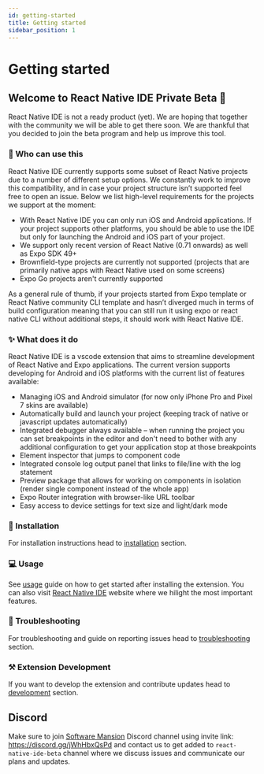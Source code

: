 ```yaml
---
id: getting-started
title: Getting started
sidebar_position: 1
---
```


# Getting started

## Welcome to React Native IDE Private Beta 🎉

React Native IDE is not a ready product (yet).
We are hoping that together with the community we will be able to get there soon.
We are thankful that you decided to join the beta program and help us improve this tool.

### 🚧 Who can use this

React Native IDE currently supports some subset of React Native projects due to a number of different setup options.
We constantly work to improve this compatibility, and in case your project structure isn’t supported feel free to open an issue.
Below we list high-level requirements for the projects we support at the moment:

- With React Native IDE you can only run iOS and Android applications. If your project supports other platforms, you should be able to use the IDE but only for launching the Android and iOS part of your project.
- We support only recent version of React Native (0.71 onwards) as well as Expo SDK 49+
- Brownfield-type projects are currently not supported (projects that are primarily native apps with React Native used on some screens)
- Expo Go projects aren't currently supported

As a general rule of thumb, if your projects started from Expo template or React Native community CLI template and hasn’t diverged much in terms of build configuration meaning that you can still run it using expo or react native CLI without additional steps, it should work with React Native IDE.

### ✨ What does it do

React Native IDE is a vscode extension that aims to streamline development of React Native and Expo applications.
The current version supports developing for Android and iOS platforms with the current list of features available:

- Managing iOS and Android simulator (for now only iPhone Pro and Pixel 7 skins are available)
- Automatically build and launch your project (keeping track of native or javascript updates automatically)
- Integrated debugger always available – when running the project you can set breakpoints in the editor and don't need to bother with any additional configuration to get your application stop at those breakpoints
- Element inspector that jumps to component code
- Integrated console log output panel that links to file/line with the log statement
- Preview package that allows for working on components in isolation (render single component instead of the whole app)
- Expo Router integration with browser-like URL toolbar
- Easy access to device settings for text size and light/dark mode

### 💽 Installation

For installation instructions head to [installation](./installation.md) section.

### 💻 Usage

See [usage](./usage.md) guide on how to get started after installing the extension. You can also visit [React Native IDE](https://ide.swmansion.com) website where we hilight the most important features.

### 🐛 Troubleshooting

For troubleshooting and guide on reporting issues head to [troubleshooting](./troubleshooting.md) section.

### ⚒️ Extension Development

If you want to develop the extension and contribute updates head to [development](./development.md) section.

## Discord

Make sure to join [Software Mansion](https://swmansion.com) Discord channel using invite link: https://discord.gg/jWhHbxQsPd and contact us to get added to `react-native-ide-beta` channel where we discuss issues and communicate our plans and updates.

